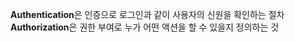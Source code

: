 **Authentication**은 인증으로 로그인과 같이 사용자의 신원을 확인하는 절차
**Authorization**은 권한 부여로 누가 어떤 액션을 할 수 있을지 정의하는 것